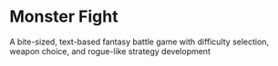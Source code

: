 # Monster Fight

A bite-sized, text-based fantasy battle game with difficulty selection, weapon choice, and rogue-like strategy development
